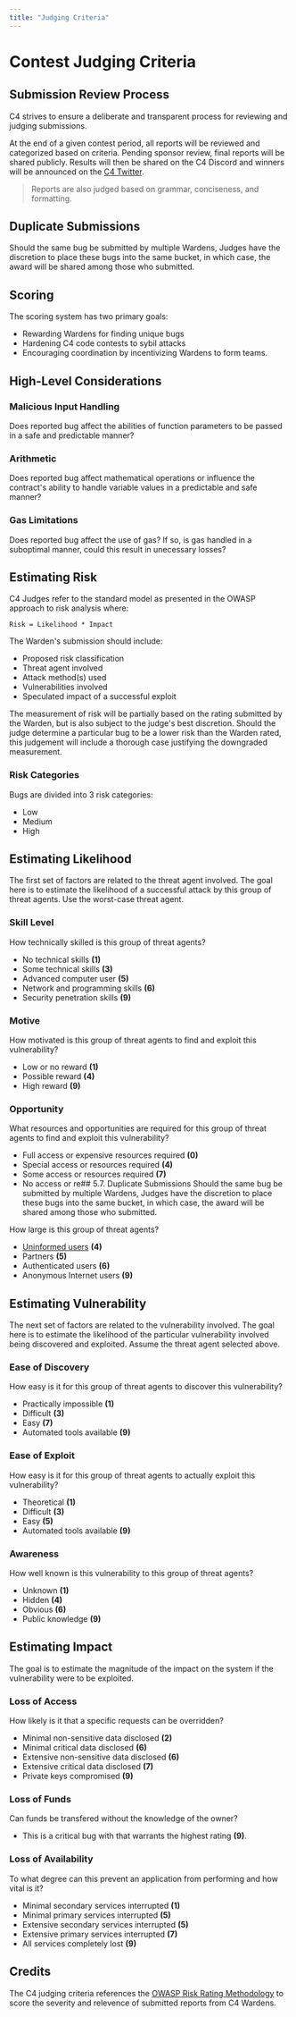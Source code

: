 ```yaml
---
title: "Judging Criteria"
---
```


# Contest Judging Criteria

## Submission Review Process
C4 strives to ensure a deliberate and transparent process for reviewing and judging submissions. 

At the end of a given contest period, all reports will be reviewed and categorized based on criteria. Pending sponsor review, final reports will be shared publicly. Results will then be shared on the C4 Discord and winners will be announced on the [C4 Twitter](https://twitter.com/code423n4).

> Reports are also judged based on grammar, conciseness, and formatting.

## Duplicate Submissions
Should the same bug be submitted by multiple Wardens, Judges have the discretion to place these bugs into the same bucket, in which case, the award will be shared among those who submitted.

## Scoring
The scoring system has two primary goals: 
- Rewarding Wardens for finding unique bugs 
- Hardening C4 code contests to sybil attacks 
- Encouraging coordination by incentivizing Wardens to form teams.

## High-Level Considerations
### Malicious Input Handling  
Does reported bug affect the abilities of function parameters to be passed in a safe and predictable manner?

### Arithmetic  
Does reported bug affect mathematical operations or influence the contract's ability to handle variable values in a predictable and safe manner?

### Gas Limitations
Does reported bug affect the use of gas? If so, is gas handled in a suboptimal manner, could this result in unecessary losses?

## Estimating Risk
C4 Judges refer to the standard model as presented in the OWASP approach to risk analysis where:  
  
`Risk = Likelihood * Impact`  
  
The Warden's submission should include:

- Proposed risk classification
- Threat agent involved
- Attack method(s) used
- Vulnerabilities involved
- Speculated impact of a successful exploit

The measurement of risk will be partially based on the rating submitted by the Warden, but is also subject to the judge's best discretion. Should the judge determine a particular bug to be a lower risk than the Warden rated, this judgement will include a thorough case justifying the downgraded measurement.

### Risk Categories

Bugs are divided into 3 risk categories:   

- Low 
- Medium  
- High

## Estimating Likelihood
The first set of factors are related to the threat agent involved. The goal here is to estimate the likelihood of a successful attack by this group of threat agents. Use the worst-case threat agent.

### Skill Level  
How technically skilled is this group of threat agents? 

- No technical skills **(1)** 
- Some technical skills **(3)** 
- Advanced computer user **(5)** 
- Network and programming skills **(6)** 
- Security penetration skills **(9)**

### Motive  
How motivated is this group of threat agents to find and exploit this vulnerability?

- Low or no reward **(1)**
- Possible reward **(4)**
- High reward **(9)**

### Opportunity  
What resources and opportunities are required for this group of threat agents to find and exploit this vulnerability? 

- Full access or expensive resources required **(0)**
- Special access or resources required **(4)**
- Some access or resources required **(7)**
- No access or re## 5.7. Duplicate Submissions
Should the same bug be submitted by multiple Wardens, Judges have the discretion to place these bugs into the same bucket, in which case, the award will be shared among those who submitted.

How large is this group of threat agents? 

- [Uninformed users](https://medium.com/cybermiles/i-accidentally-killed-it-and-evaporated-300-million-6b975dc1f76b) **(4)**
- Partners **(5)**
- Authenticated users **(6)** 
- Anonymous Internet users **(9)**

## Estimating Vulnerability
The next set of factors are related to the vulnerability involved. The goal here is to estimate the likelihood of the particular vulnerability involved being discovered and exploited. Assume the threat agent selected above.

### Ease of Discovery  
How easy is it for this group of threat agents to discover this vulnerability? 

- Practically impossible **(1)**
- Difficult **(3)**
- Easy **(7)** 
- Automated tools available **(9)**

### Ease of Exploit  
How easy is it for this group of threat agents to actually exploit this vulnerability? 

- Theoretical **(1)**
- Difficult **(3)**
- Easy **(5)**
- Automated tools available **(9)**

### Awareness  
How well known is this vulnerability to this group of threat agents? 

- Unknown **(1)**
- Hidden **(4)**
- Obvious **(6)**
- Public knowledge **(9)**

## Estimating Impact  
The goal is to estimate the magnitude of the impact on the system if the vulnerability were to be exploited.  
  
### Loss of Access  
How likely is it that a specific requests can be overridden? 

- Minimal non-sensitive data disclosed **(2)**
- Minimal critical data disclosed **(6)**
- Extensive non-sensitive data disclosed **(6)** 
- Extensive critical data disclosed **(7)** 
- Private keys compromised **(9)**
  
### Loss of Funds  
Can funds be transfered without the knowledge of the owner? 
- This is a critical bug with that warrants the highest rating **(9)**.

### Loss of Availability
To what degree can this prevent an application from performing and how vital is it? 

- Minimal secondary services interrupted **(1)**
- Minimal primary services interrupted **(5)**
- Extensive secondary services interrupted **(5)**
- Extensive primary services interrupted **(7)**
- All services completely lost **(9)**

## Credits
The C4 judging criteria references the [OWASP Risk Rating Methodology](https://owasp.org/www-community/OWASP_Risk_Rating_Methodology) to score the severity and relevence of submitted reports from C4 Wardens.
